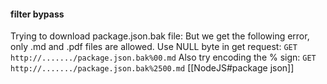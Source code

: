 #### filter bypass
Trying to download package.json.bak file:
But we get the following error, only .md and .pdf files are allowed.
Use NULL byte in get request:
`GET http://......./package.json.bak%00.md`
Also try encoding the % sign:
`GET http://......./package.json.bak%2500.md`
[[NodeJS#package json]]
